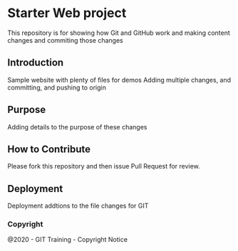 # Starter Web project

This repository is for showing how Git and GitHub work
and making content changes and commiting those changes

## Introduction

Sample website with plenty of files for demos
Adding multiple changes, and committing, and pushing to origin

## Purpose
Adding details to the purpose of these changes

## How to Contribute
Please fork this repository and then issue Pull Request for 
review.

## Deployment
Deployment addtions to the file changes for GIT

### Copyright
@2020 - GIT Training - Copyright Notice